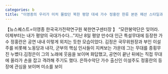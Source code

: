 ```yaml
---
categories: b
title: "이영종의 우리가 미처 몰랐던 북한 평양 대세 가수 정홍란 한류 본뜬 패션 스타일과 무대 매너로 김정은도 사로잡아"
---
```

【뉴스퀘스트=이영종 한국국가전략연구원 북한연구센터장 】 “모란봉악단은 잊어라. 이제부터는 내가 평양의 국대가수다...”지난 8일 평양 만수대 인근 특설무대에 등장한 가수 정홍란은 공연 내내 이렇게 외치는 듯한 모습이었다. 김정은 국무위원장과 부인 이설주를 비롯해 노동당과 내각, 군부의 핵심 인사들이 지켜보는 가운데 그는 무대를 종횡무진 누볐다.김정은이 그의 노래에 웃음을 보이며 화답했고, 공연이 끝난 뒤에는 직접 무대에 올라가 손을 잡고 격려해 주기도 했다. 은하수악단 가수 출신인 이설주도 정홍란의 등장에 관심을 보이며 미소를 보이